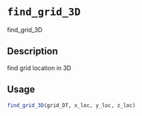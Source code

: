 # `find_grid_3D`

find_grid_3D


## Description

find grid location in 3D


## Usage

```r
find_grid_3D(grid_DT, x_loc, y_loc, z_loc)
```


